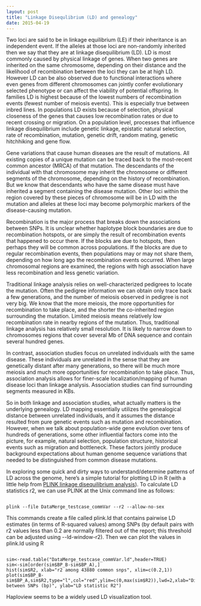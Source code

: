 ```yaml
---
layout: post
title: "Linkage Disequlibrium (LD) and genealogy"
date: 2015-04-19
---
```

Two loci are said to be in linkage equilibrium (LE) if their inheritance is an independent event. If the alleles at those loci are non-randomly inherited then we say that they are at linkage disequilibrium (LD). LD is most commonly caused by physical linkage of genes. When two genes are inherited on the same chromosome, depending on their distance and the likelihood of recombination between the loci they can be at high LD. However LD can be also observed due to functional interactions where even genes from different chromosomes can jointly confer evolutionary selected phenotype or can affect the viability of potential offspring. In families LD is highest because of the lowest numbers of recombination events (fewest number of meiosis events). This is especially true between inbred lines. In populations LD exists because of selection, physical closeness of the genes that causes low recombination rates or due to recent crossing or migration. On a population level, processes that influence linkage disequilibrium include genetic linkage, epistatic natural selection, rate of recombination, mutation, genetic drift, random mating, genetic hitchhiking and gene flow.

Gene variations that cause human diseases are the result of mutations. All existing copies of a unique mutation can be traced back to the most-recent common ancestor (MRCA) of that mutation. The descendants of the individual with that chromosome may inherit the chromosome or different segments of the chromosome, depending on the history of recombination. But we know that descendants who have the same disease must have inherited a segment containing the disease mutation. Other loci within the region covered by these pieces of chromosome will be in LD with the mutation and alleles at these loci may become polymorphic markers of the disease-causing mutation.

Recombination is the major process that breaks down the associations between SNPs. It is unclear whether haplotype block boundaries are due to recombination hotspots, or are simply the result of recombination events that happened to occur there. If the blocks are due to hotspots, then perhaps they will be common across populations. If the blocks are due to regular recombination events, then populations may or may not share them, depending on how long ago the recombination events occurred. When large chromosomal regions are examined, the regions with high association have less recombination and less genetic variation. 

Traditional linkage analysis relies on well-characterized pedigrees to locate the mutation. Often the pedigree information we can obtain only trace back a few generations, and the number of meiosis observed in pedigree is not very big. We know that the more meiosis, the more opportunities for recombination to take place, and the shorter the co-inherited region surrounding the mutation. Limited meiosis means relatively low recombination rate in nearby regions of the mutation. Thus, traditional linkage analysis has relatively small resolution. It is likely to narrow down to chromosomes regions that cover several Mb of DNA sequence and contain several hundred genes. 

In contrast, association studies focus on unrelated individuals with the same disease. These individuals are unrelated in the sense that they are genetically distant after many generations, so there will be much more meiosis and much more opportunities for recombination to take place. Thus, association analysis allows for finer-scale localization/mapping of human disease loci than linkage analysis. Association studies can find surrounding segments measured in KBs.

So in both linkage and association studies, what actually matters is the underlying genealogy. LD mapping essentially utilizes the genealogical distance between unrelated individuals, and it assumes the distance resulted from pure genetic events such as mutation and recombination. However, when we talk about population-wide gene evolution over tens of hundreds of generations, some other influential factors come into the picture, for example, natural selection, population structure, historical events such as migration and bottleneck. These factors jointly produce background expectations about human genome sequence variations that needed to be distinguished from common disease mutations.

In exploring some quick and dirty ways to understand/determine patterns of LD across the genome, here’s a simple tutorial for plotting LD in R (with a little help from <a href="https://www.cog-genomics.org/plink2/ld">PLINK linkage disequilibrium analysis</a>). To calculate LD statistics r2, we can use PLINK at the Unix command line as follows:
<pre><code>
plink --file DataMerge_testcase_commVar --r2 --allow-no-sex
</code></pre>
This commands create a file called plink.ld that contains pairwise LD estimates (in terms of R-squared values) among SNPs (by default pairs with r2 values less than 0.2 are normally filtered out of the report; this threshold can be adjusted using --ld-window-r2).
Then we can plot the values in plink.ld using R
<pre><code>
sim<-read.table("DataMerge_testcase_commVar.ld",header=TRUE)
sim<-sim[order(sim$BP_B-sim$BP_A),]
hist(sim$R2, xlab="r2 among 43880 common snps", xlim=c(0.2,1))
plot(sim$BP_B-sim$BP_A,sim$R2,type="l",col="red",ylim=c(0,max(sim$R2)),lwd=2,xlab="Distance between SNPs (bp)", ylab="LD statistic R2")
</code></pre>

Haploview seems to be a widely used LD visualization tool. 
